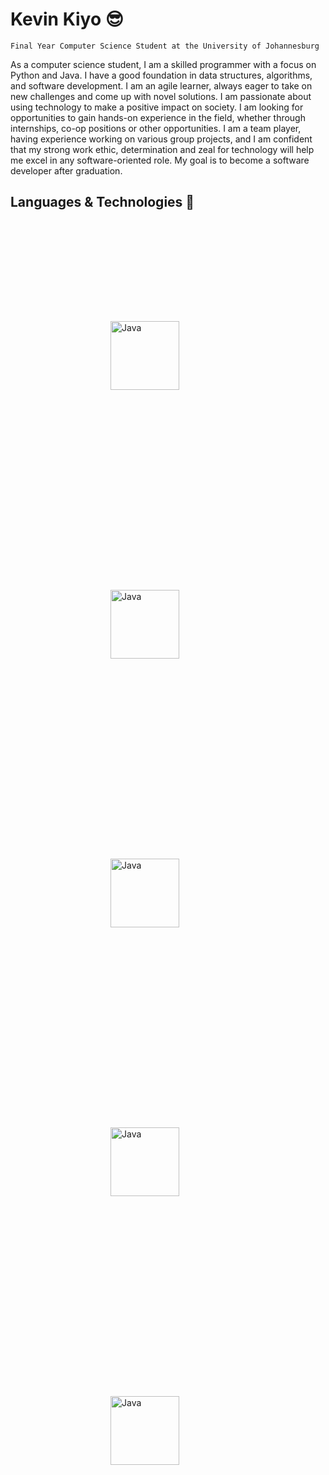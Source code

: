 # Kevin Kiyo 😎
`Final Year Computer Science Student at the University of Johannesburg`

As a computer science student, I am a skilled programmer with a focus on Python and Java. I have a good foundation in data structures, algorithms, and software development. I am an agile learner, always eager to take on new challenges and come up with novel solutions. I am passionate about using technology to make a positive impact on society. I am looking for opportunities to gain hands-on experience in the field, whether through internships, co-op positions or other opportunities. I am a team player, having experience working on various group projects, and I am confident that my strong work ethic, determination and zeal for technology will help me excel in any software-oriented role. My goal is to become a software developer after graduation.
## Languages & Technologies 🧠
<div align="left">
<img alt="Java" width="110px" style="margin: 160px;" src="https://cdn.jsdelivr.net/gh/devicons/devicon/icons/java/java-original-wordmark.svg" />
<img alt="Java" width="110px" style="margin: 160px;" src="https://cdn.jsdelivr.net/gh/devicons/devicon/icons/python/python-original-wordmark.svg" />
<img alt="Java" width="110px" style="margin: 160px;" src="https://cdn.jsdelivr.net/gh/devicons/devicon/icons/cplusplus/cplusplus-original.svg" />
<img alt="Java" width="110px" style="margin: 160px;" src="https://cdn.jsdelivr.net/gh/devicons/devicon/icons/javascript/javascript-original.svg" />
<img alt="Java" width="110px" style="margin: 160px;" src="https://cdn.jsdelivr.net/gh/devicons/devicon/icons/rust/rust-plain.svg" />
<br>
                                        

<!-- - 🔭 I’m currently working on 
- 🌱 I’m currently learning ...
- 👯 I’m looking to collaborate on ...
- 🤔 I’m looking for help with ...
- 💬 Ask me about ...
- 📫 How to reach me: ...
- 😄 Pronouns: ...
- ⚡ Fun fact: ... -->

